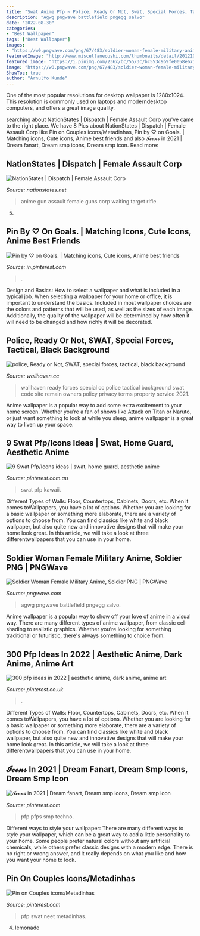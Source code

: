 ```yaml
---
title: "Swat Anime Pfp ~ Police, Ready Or Not, Swat, Special Forces, Tactical, Black Background"
description: "Agwg pngwave battlefield pngegg salvo"
date: "2022-08-30"
categories:
- "Best Wallpaper"
tags: ["Best Wallpaper"]
images:
- "https://w0.pngwave.com/png/67/483/soldier-woman-female-military-anime-soldier-png-clip-art.png"
featuredImage: "http://www.miscellaneoushi.com/thumbnails/detail/20121018/brunettes guns skirts tights mahou shoujo madoka magica anime akemi homura anime girls kyubey 160_www.miscellaneoushi.com_87.jpg"
featured_image: "https://i.pinimg.com/236x/bc/55/3c/bc553c9b9fe0058e671fa5a851febd95.jpg?nii=t"
image: "https://w0.pngwave.com/png/67/483/soldier-woman-female-military-anime-soldier-png-clip-art.png"
ShowToc: true
author: "Arnulfo Kunde"
---
```



One of the most popular resolutions for desktop wallpaper is 1280x1024. This resolution is commonly used on laptops and moderndesktop computers, and offers a great image quality.

	

		
searching about NationStates | Dispatch | Female Assault Corp you've came to the right place. We have 8 Pics about NationStates | Dispatch | Female Assault Corp like Pin on Couples icons/Metadinhas, Pin by ♡ on Goals. | Matching icons, Cute icons, Anime best friends and also 𝓘𝓬𝓸𝓷𝓼 in 2021 | Dream fanart, Dream smp icons, Dream smp icon. Read more:
		
    
## NationStates | Dispatch | Female Assault Corp

<img loading=lazy src="http://www.miscellaneoushi.com/thumbnails/detail/20121018/brunettes guns skirts tights mahou shoujo madoka magica anime akemi homura anime girls kyubey 160_www.miscellaneoushi.com_87.jpg" onerror="this.onerror=null;this.src='https://tse3.mm.bing.net/th?id=OIP.sZnrMaAOoXXmg2D0sIa0VQHaFj&amp;pid=15.1';" alt="NationStates | Dispatch | Female Assault Corp">

_Source: nationstates.net_

>anime gun assault female guns corp waiting target rifle. 

	

5.

    
## Pin By ♡ On Goals. | Matching Icons, Cute Icons, Anime Best Friends

<img loading=lazy src="https://i.pinimg.com/736x/3e/f7/e2/3ef7e26fd33cbdb178bcf3b5459addfa.jpg" onerror="this.onerror=null;this.src='https://tse2.mm.bing.net/th?id=OIP.V4sb8rUFW9nzhrs5dNn5tgHaHa&amp;pid=15.1';" alt="Pin by ♡ on Goals. | Matching icons, Cute icons, Anime best friends">

_Source: in.pinterest.com_

>. 

	

Design and Basics: How to select a wallpaper and what is included in a typical job.
When selecting a wallpaper for your home or office, it is important to understand the basics. Included in most wallpaper choices are the colors and patterns that will be used, as well as the sizes of each image. Additionally, the quality of the wallpaper will be determined by how often it will need to be changed and how richly it will be decorated.

    
## Police, Ready Or Not, SWAT, Special Forces, Tactical, Black Background

<img loading=lazy src="https://w.wallhaven.cc/full/6k/wallhaven-6kv9dl.jpg" onerror="this.onerror=null;this.src='https://tse3.mm.bing.net/th?id=OIP.3-sHFibAUpzdkiqFjNEjzAHaDw&amp;pid=15.1';" alt="police, Ready or Not, SWAT, special forces, tactical, black background">

_Source: wallhaven.cc_

>wallhaven ready forces special cc police tactical background swat code site remain owners policy privacy terms property service 2021. 

	

Anime wallpaper is a popular way to add some extra excitement to your home screen. Whether you’re a fan of shows like Attack on Titan or Naruto, or just want something to look at while you sleep, anime wallpaper is a great way to liven up your space.

    
## 9 Swat Pfp/Icons Ideas | Swat, Home Guard, Aesthetic Anime

<img loading=lazy src="https://i.pinimg.com/474x/d8/07/f1/d807f1fb83392410979b6bbe25f640c0.jpg" onerror="this.onerror=null;this.src='https://tse1.mm.bing.net/th?id=OIP.X7EmkIS5BhaD3NO58GM6VAAAAA&amp;pid=15.1';" alt="9 Swat Pfp/Icons ideas | swat, home guard, aesthetic anime">

_Source: pinterest.com.au_

>swat pfp kawaii. 

	

Different Types of Walls: Floor, Countertops, Cabinets, Doors, etc.
When it comes toWallpapers, you have a lot of options. Whether you are looking for a basic wallpaper or something more elaborate, there are a variety of options to choose from. You can find classics like white and black wallpaper, but also quite new and innovative designs that will make your home look great. In this article, we will take a look at three differentwallpapers that you can use in your home.

    
## Soldier Woman Female Military Anime, Soldier PNG | PNGWave

<img loading=lazy src="https://w0.pngwave.com/png/67/483/soldier-woman-female-military-anime-soldier-png-clip-art.png" onerror="this.onerror=null;this.src='https://tse3.mm.bing.net/th?id=OIP.g4FBSJIRAWiyn3CTCBI7HwHaH4&amp;pid=15.1';" alt="Soldier Woman Female Military Anime, Soldier PNG | PNGWave">

_Source: pngwave.com_

>agwg pngwave battlefield pngegg salvo. 

	

Anime wallpaper is a popular way to show off your love of anime in a visual way. There are many different types of anime wallpaper, from classic cel-shading to realistic graphics. Whether you're looking for something traditional or futuristic, there's always something to choice from.

    
## 300 Pfp Ideas In 2022 | Aesthetic Anime, Dark Anime, Anime Art

<img loading=lazy src="https://i.pinimg.com/236x/5a/e8/32/5ae832f0ccd5e8f311c335846564013a.jpg" onerror="this.onerror=null;this.src='https://tse2.mm.bing.net/th?id=OIP.hvC-WVPMFp7QxNwuKM2-9gDsDs&amp;pid=15.1';" alt="300 pfp ideas in 2022 | aesthetic anime, dark anime, anime art">

_Source: pinterest.co.uk_

>. 

	

Different Types of Walls: Floor, Countertops, Cabinets, Doors, etc.
When it comes toWallpapers, you have a lot of options. Whether you are looking for a basic wallpaper or something more elaborate, there are a variety of options to choose from. You can find classics like white and black wallpaper, but also quite new and innovative designs that will make your home look great. In this article, we will take a look at three differentwallpapers that you can use in your home.

    
## 𝓘𝓬𝓸𝓷𝓼 In 2021 | Dream Fanart, Dream Smp Icons, Dream Smp Icon

<img loading=lazy src="https://i.pinimg.com/236x/bc/55/3c/bc553c9b9fe0058e671fa5a851febd95.jpg?nii=t" onerror="this.onerror=null;this.src='https://tse1.mm.bing.net/th?id=OIP.aQv4VC_QP9agDV8C_WVtRQAAAA&amp;pid=15.1';" alt="𝓘𝓬𝓸𝓷𝓼 in 2021 | Dream fanart, Dream smp icons, Dream smp icon">

_Source: pinterest.com_

>pfp pfps smp techno. 

	

Different ways to style your wallpaper:
There are many different ways to style your wallpaper, which can be a great way to add a little personality to your home. Some people prefer natural colors without any artificial chemicals, while others prefer classic designs with a modern edge. There is no right or wrong answer, and it really depends on what you like and how you want your home to look.

    
## Pin On Couples Icons/Metadinhas

<img loading=lazy src="https://i.pinimg.com/736x/a1/d9/34/a1d93487743894a17f4e8908c939c7c8.jpg" onerror="this.onerror=null;this.src='https://tse1.mm.bing.net/th?id=OIP.hqgA7bJVkYCHRvIGpPggaQHaHa&amp;pid=15.1';" alt="Pin on Couples icons/Metadinhas">

_Source: pinterest.com_

>pfp swat neet metadinhas. 

	

4. lemonade 

